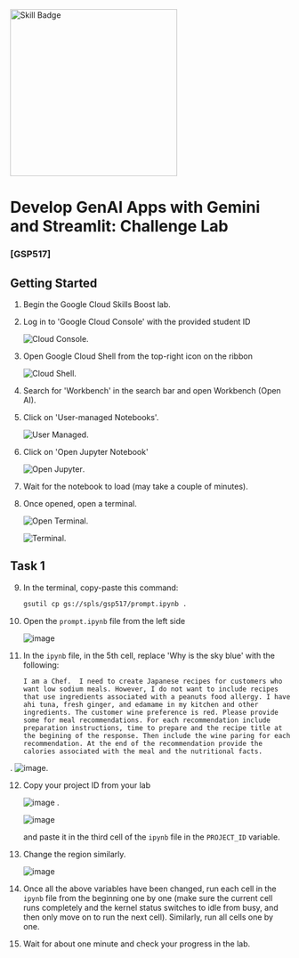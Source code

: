 <img src="pics/skill_badge.png" alt="Skill Badge" style="width: 300px;"/>

# Develop GenAI Apps with Gemini and Streamlit: Challenge Lab
### [GSP517]

## Getting Started

1. Begin the Google Cloud Skills Boost lab.

2. Log in to 'Google Cloud Console' with the provided student ID 

   ![Cloud Console](pics/cloud_console.png).

3. Open Google Cloud Shell from the top-right icon on the ribbon 

   ![Cloud Shell](pics/cloud_shell.png).

4. Search for 'Workbench' in the search bar and open Workbench (Open AI).

5. Click on 'User-managed Notebooks'. 

   ![User Managed](pics/user_managed.png).

6. Click on 'Open Jupyter Notebook' 

   ![Open Jupyter](pics/open_jupyter.png).

7. Wait for the notebook to load (may take a couple of minutes).

8. Once opened, open a terminal. 

   ![Open Terminal](pics/open_terminal.png).

   ![Terminal](pics/terminal.png).

   
## Task 1

9. In the terminal, copy-paste this command: 

    ```bash
    gsutil cp gs://spls/gsp517/prompt.ipynb .
    ```

10. Open the `prompt.ipynb` file from the left side 

    ![image](pics/open_prompt.png)

11. In the `ipynb` file, in the 5th cell, replace 'Why is the sky blue' with the following:
    ```
    I am a Chef.  I need to create Japanese recipes for customers who want low sodium meals. However, I do not want to include recipes that use ingredients associated with a peanuts food allergy. I have ahi tuna, fresh ginger, and edamame in my kitchen and other ingredients. The customer wine preference is red. Please provide some for meal recommendations. For each recommendation include preparation instructions, time to prepare and the recipe title at the begining of the response. Then include the wine paring for each recommendation. At the end of the recommendation provide the calories associated with the meal and the nutritional facts.

   .
 ![image](pics/prior_change.png).

12. Copy your project ID from your lab 

    ![image](pics/project_id.png) .

    ![image](pics/project_id_change.png)

    and paste it in the third cell of the `ipynb` file in the `PROJECT_ID` variable.

    
14. Change the region similarly.

    ![image](pics/change_region.png)



15. Once all the above variables have been changed, run each cell in the `ipynb` file from the beginning one by one (make sure the current cell runs completely and the kernel status switches to idle from busy, and then only move on to run the next cell). Similarly, run all cells one by one.

16. Wait for about one minute and check your progress in the lab.
